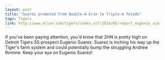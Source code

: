 ```yaml
---
layout: post
title: "Suarez promoted from Double-A Erie to Triple-A Toledo"
tags: Tigers
link: http://www.mlive.com/tigers/index.ssf/2014/05/report_eugenio_suarez_promoted.html
---
```


If you've been paying attention, you'd know that 2HN is pretty high on Detroit Tigers SS prospect Eugenio Suarez.  Suarez is inching his way up the Tiger's farm system and could potentially bump the struggling Andrew Romine.  Keep your eye on Eugenio Suarez!
